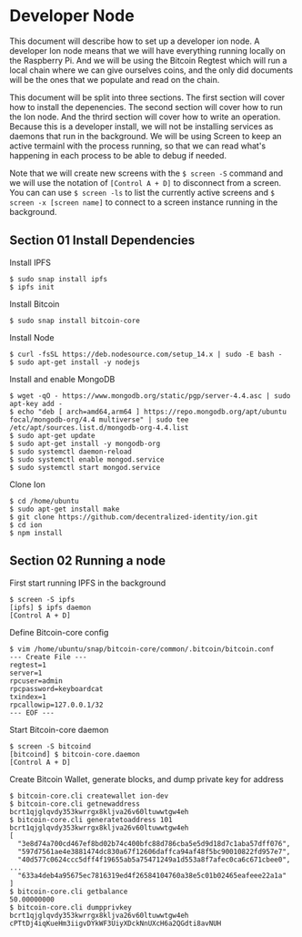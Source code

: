 # Developer Node

This document will describe how to set up a developer ion node.
A developer Ion node means that we will have everything running
locally on the Raspberry Pi. And we will be using the Bitcoin
Regtest which will run a local chain where we can give ourselves
coins, and the only did documents will be the ones that we populate
and read on the chain. 

This document will be split into three sections. The first
section will cover how to install the depenencies. The second
section will cover how to run the Ion node. And the thrird
section will cover how to write an operation. Because this is a
developer install, we will not be installing services as daemons
that run in the background. We will be using Screen to keep an 
active termainl with the process running, so that we can read 
what's happening in each process to be able to debug if needed.

Note that we will create new screens with the `$ screen -S` command
and we will use the notation of `[Control A + D]` to disconnect 
from a screen. You can can use `$ screen -ls` to list the currently
active screens and `$ screen -x [screen name]` to connect to a
screen instance running in the background. 

## Section 01 Install Dependencies

Install IPFS
```
$ sudo snap install ipfs
$ ipfs init
```

Install Bitcoin
```
$ sudo snap install bitcoin-core
```

Install Node
```
$ curl -fsSL https://deb.nodesource.com/setup_14.x | sudo -E bash -
$ sudo apt-get install -y nodejs
```

Install and enable MongoDB
```
$ wget -qO - https://www.mongodb.org/static/pgp/server-4.4.asc | sudo apt-key add -
$ echo "deb [ arch=amd64,arm64 ] https://repo.mongodb.org/apt/ubuntu focal/mongodb-org/4.4 multiverse" | sudo tee /etc/apt/sources.list.d/mongodb-org-4.4.list
$ sudo apt-get update
$ sudo apt-get install -y mongodb-org
$ sudo systemctl daemon-reload
$ sudo systemctl enable mongod.service
$ sudo systemctl start mongod.service
```

Clone Ion
```
$ cd /home/ubuntu
$ sudo apt-get install make
$ git clone https://github.com/decentralized-identity/ion.git
$ cd ion
$ npm install
```

## Section 02 Running a node

First start running IPFS in the background
```
$ screen -S ipfs
[ipfs] $ ipfs daemon
[Control A + D]
```

Define Bitcoin-core config
```
$ vim /home/ubuntu/snap/bitcoin-core/common/.bitcoin/bitcoin.conf
--- Create File ---
regtest=1
server=1
rpcuser=admin
rpcpassword=keyboardcat
txindex=1
rpcallowip=127.0.0.1/32
--- EOF ---
```

Start Bitcoin-core daemon
```
$ screen -S bitcoind
[bitcoind] $ bitcoin-core.daemon
[Control A + D]
```

Create Bitcoin Wallet, generate blocks, and dump private key for address
```
$ bitcoin-core.cli createwallet ion-dev
$ bitcoin-core.cli getnewaddress
bcrt1qjglqvdy353kwrrgx8kljva26v60ltuwwtgw4eh
$ bitcoin-core.cli generatetoaddress 101 bcrt1qjglqvdy353kwrrgx8kljva26v60ltuwwtgw4eh
[
  "3e8d74a700cd467ef8bd02b74c400bfc88d786cba5e5d9d18d7c1aba57dff076",
  "597d7561ae4e3881474dc830a67f12606daffca94af48f5bc90010822fd957e7",
  "40d577c0624ccc5dff4f19655ab5a75471249a1d553a8f7afec0ca6c671cbee0",
...
  "633a4deb4a95675ec7816319ed4f26584104760a38e5c01b02465eafeee22a1a"
]
$ bitcoin-core.cli getbalance
50.00000000
$ bitcoin-core.cli dumpprivkey bcrt1qjglqvdy353kwrrgx8kljva26v60ltuwwtgw4eh
cPTtDj4iqKueHm3iigvDYkWF3UiyXDckNnUXcH6a2QGdti8avNUH
```
